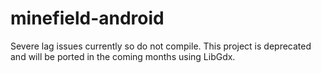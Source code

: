 minefield-android
=================
Severe lag issues currently so do not compile. This project is deprecated and will be ported in the coming months using LibGdx.
